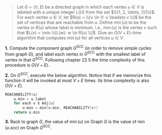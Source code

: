 > Let $G = (V, E)$ be a directed graph in which each vertex $u \in V$ is labeled with a unique integer $L(U)$ from the set $\\{1, 2, \ldots, |V|\\}$. For each vertex $u \in V$, let $R(u) = \\{v \in V: u \leadsto v \\}$ be the set of vertices that are reachable from $u$. Define $\min(u)$ to be the vertex in $R(u)$ whose label is minimum, i.e., $\min(u)$ is the vertex $v$ such that $L(v) = \min \\{L(w): w \in R(u) \\}$. Give an $O(V + E)$-time algorithm that computes $\min(u)$ for all vertices $u \in V$.

**1.** Compute the component graph $G^{\text{SCC}}$ (in order to remove simple cycles from graph $G$), and label each vertex in $G^{\text{SCC}}$ with the smallest label of vertex in that $G^{\text{SCC}}$. Following chapter 22.5 the time complexity of this procedure is $O(V + E)$.

**2.** On $G^{\text{SCC}}$, execute the below algorithm. Notice that if we memorize this function it will be invoked at most $V + E$ times. Its time complexity is also $O(V + E)$.

```cpp
REACHABILITY(u)
    u.min = u.label
    for each v ∈ Adj[u]
        u.min = min(u.min, REACHABILITY(v))
    return u.min
```

**3.** Back to graph $G$, the value of $\min(u)$ on Graph $G$ is the value of $\min(u.scc)$ on Graph $G^{\text{SCC}}$.
